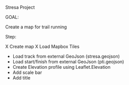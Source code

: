 Stresa Project

GOAL:

Create a map for trail running

Step:

X Create map
X Load Mapbox Tiles

- Load track from external GeoJson (stresa.geojson)
- Load start/finish from external GeoJson (pti.geojson)
- Create Elevation profile using Leaflet.Elevation
- Add scale bar
- Add title
